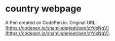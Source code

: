 # country webpage

A Pen created on CodePen.io. Original URL: [https://codepen.io/shaminderjeet/pen/zYdxNgV](https://codepen.io/shaminderjeet/pen/zYdxNgV).



